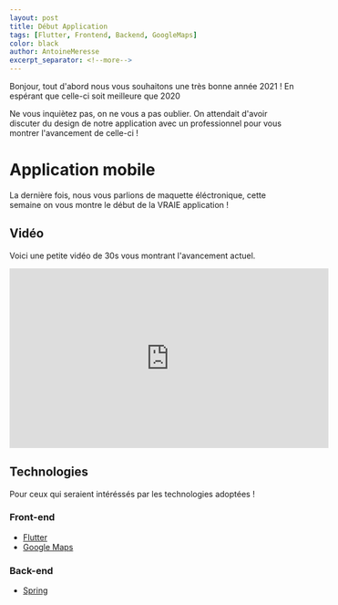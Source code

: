 ```yaml
---
layout: post
title: Début Application
tags: [Flutter, Frontend, Backend, GoogleMaps]
color: black
author: AntoineMeresse
excerpt_separator: <!--more-->
---
```


Bonjour, tout d'abord nous vous souhaitons une très bonne année 2021 !
En espérant que celle-ci soit meilleure que 2020

Ne vous inquiètez pas, on ne vous a pas oublier. On attendait d'avoir discuter du design de notre application avec un professionnel pour vous montrer l'avancement de celle-ci !

<!--more-->

# Application mobile

La dernière fois, nous vous parlions de maquette éléctronique, cette semaine on vous montre le début de la VRAIE application !

## Vidéo

Voici une petite vidéo de 30s vous montrant l'avancement actuel.

<iframe width="560" height="315" src="https://www.youtube.com/embed/TZNDS5H8GmQ" frameborder="0" allow="accelerometer; autoplay; clipboard-write; encrypted-media; gyroscope; picture-in-picture" allowfullscreen></iframe>

## Technologies

Pour ceux qui seraient intéréssés par les technologies adoptées !

### Front-end

- [Flutter](https://flutter.dev/)
- [Google Maps](https://pub.dev/packages/google_maps_flutter)

### Back-end

- [Spring](https://spring.io/)
